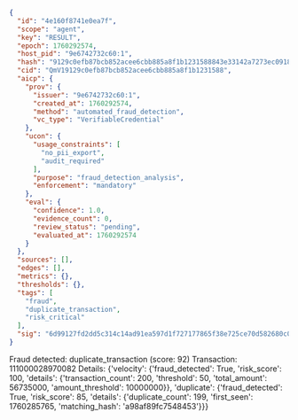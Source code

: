 ```json
{
  "id": "4e160f8741e0ea7f",
  "scope": "agent",
  "key": "RESULT",
  "epoch": 1760292574,
  "host_pid": "9e6742732c60:1",
  "hash": "9129c0efb87bcb852acee6cbb885a8f1b1231588843e33142a7273ec09188ec4",
  "cid": "QmV19129c0efb87bcb852acee6cbb885a8f1b1231588",
  "aicp": {
    "prov": {
      "issuer": "9e6742732c60:1",
      "created_at": 1760292574,
      "method": "automated_fraud_detection",
      "vc_type": "VerifiableCredential"
    },
    "ucon": {
      "usage_constraints": [
        "no_pii_export",
        "audit_required"
      ],
      "purpose": "fraud_detection_analysis",
      "enforcement": "mandatory"
    },
    "eval": {
      "confidence": 1.0,
      "evidence_count": 0,
      "review_status": "pending",
      "evaluated_at": 1760292574
    }
  },
  "sources": [],
  "edges": [],
  "metrics": {},
  "thresholds": {},
  "tags": [
    "fraud",
    "duplicate_transaction",
    "risk_critical"
  ],
  "sig": "6d99127fd2dd5c314c14ad91ea597d1f727177865f38e725ce70d582680c013f"
}
```

Fraud detected: duplicate_transaction (score: 92)
Transaction: 111000028970082
Details: {'velocity': {'fraud_detected': True, 'risk_score': 100, 'details': {'transaction_count': 200, 'threshold': 50, 'total_amount': 56735000, 'amount_threshold': 10000000}}, 'duplicate': {'fraud_detected': True, 'risk_score': 85, 'details': {'duplicate_count': 199, 'first_seen': 1760285765, 'matching_hash': 'a98af89fc7548453'}}}